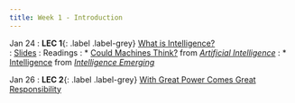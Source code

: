 ```yaml
---
title: Week 1 - Introduction
---
```


Jan 24
: **LEC 1**{: .label .label-grey} [What is Intelligence?](#)  
    : [Slides](#)
: Readings
: * [Could Machines Think?](https://canvas.harvard.edu/files/14184273/download?download_frd=1) from [_Artificial Intelligence_](https://us.macmillan.com/books/9780374715236/artificialintelligence)
: * [Intelligence](https://canvas.harvard.edu/files/14184275/download?download_frd=1) from [_Intelligence Emerging_](https://mitpress.mit.edu/books/intelligence-emerging) 

Jan 26
: **LEC 2**{: .label .label-grey} [With Great Power Comes Great Responsibility](#)

